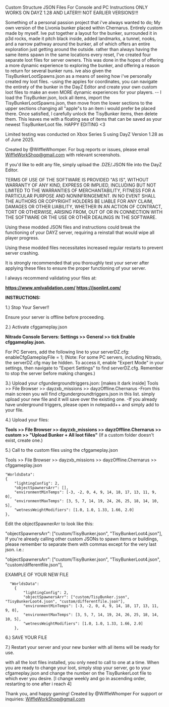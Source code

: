 Custom Structure JSON Files For Console and PC Instructions ONLY WORKS ON DAYZ 1.28 AND LATER!!! NOT EARLIER VERSIONS!!!

Something of a personal passion project that i've always wanted to do; My own version of the Livonia bunker placed within Chernarus. Entirely custom made by myself. Ive put together a layout for the bunker, surrounded it in p3d rocks, made it pitch black inside, added landmarks, a tunnel, nooks, and a narrow pathway around the bunker, all of which offers an entire exploration just getting around the outside. 
rather than always having the same items spawn in the same locations every reset, I've created four separate loot files for server owners. This was done in the hopes of offering a more dynamic experience to exploring the bunker, and offering a reason to return for several bunker runs. 
ive also given the TisyBunkerLootSpawns.json as a means of seeing how i've personally created my loot files. 
  -using the apples for coordinates, you can navigate the entirety of the bunker in the DayZ Editor and create your own custom loot files to make an even MORE dynamic experiences for your players.
    -- I load the TisyBunker.json, lock all items, import the TisyBunkerLootSpawns.json, then move from the lower sections to the upper sections changing all "apple"s to an item i would prefer be placed there. Once satisfied, l carefully unlock the TisyBunker items, then delete them. This leaves me with a floating sea of items that can be saved as your newest TisyBunkerLoot file. 
        HAPPY EDITING <3

Limited testing was conducted on Xbox Series S using DayZ Version 1.28 as of June 2025.

Created by @WiffleWhomper. For bug reports or issues, please email WiffleWorkShop@gmail.com with relevant screenshots.

If you'd like to edit any file, simply upload the .DZE/.JSON file into the DayZ Editor.

TERMS OF USE OF THE SOFTWARE IS PROVIDED "AS IS", WITHOUT WARRANTY OF ANY KIND, EXPRESS OR IMPLIED, INCLUDING BUT NOT LIMITED TO THE WARRANTIES OF MERCHANTABILITY, FITNESS FOR A PARTICULAR PURPOSE AND NONINFRINGEMENT. IN NO EVENT SHALL THE AUTHORS OR COPYRIGHT HOLDERS BE LIABLE FOR ANY CLAIM, DAMAGES OR OTHER LIABILITY, WHETHER IN AN ACTION OF CONTRACT, TORT OR OTHERWISE, ARISING FROM, OUT OF OR IN CONNECTION WITH THE SOFTWARE OR THE USE OR OTHER DEALINGS IN THE SOFTWARE.

Using these modded JSON files and instructions could break the functioning of your DAYZ server, requiring a reinstall that would wipe all player progress.

Using these modded files necessitates increased regular restarts to prevent server crashing.

It is strongly recommended that you thoroughly test your server after applying these files to ensure the proper functioning of your server.

I always recommend validating your files at:

**https://www.xmlvalidation.com/
  https://jsonlint.com/**





**INSTRUCTIONS:**



1.) Stop Your Server!!

Ensure your server is offline before proceeding.





2.) Activate cfggameplay.json

**Nitrado Console Servers:
Settings >> General >> tick Enable cfggameplay.json.**

For PC Servers, add the following line to your serverDZ.cfg:
enableCfgGameplayFile = 1;
(Note: For some PC servers, including Nitrado, the serverDZ.cfg may be hidden. To access it, enable "Expert Mode" in your settings, then navigate to "Expert Settings" to find serverDZ.cfg. Remember to stop the server before making changes.)





3.) Upload your cfgundergroundtriggers.json:
[makes it dark inside]
Tools >> File Browser >> dayzxb_missions >> dayzOffline.Chernarus
	-From this main screen you will find cfgundergroundtriggers.json in this list. simply upload your new file and it will save over the existing one. 
 	-If you already have underground triggers, please open in notepadd++ and simply add to your file.





4.) Upload your files:

**Tools >> File Browser >> dayzxb_missions >> dayzOffline.Chernarus >> custom >> "Upload Bunker + All loot fiiles"**
(If a custom folder doesn't exist, create one.)





5.) Call to the custom files using the cfggameplay.json

Tools >> File Browser >> dayzxb_missions >> dayzOffline.Chernarus >> cfggameplay.json

	"WorldsData":
	{
		"lightingConfig": 2,
		"objectSpawnersArr": [],
		"environmentMinTemps": [-3, -2, 0, 4, 9, 14, 18, 17, 13, 11, 9, 0],
		"environmentMaxTemps": [3, 5, 7, 14, 19, 24, 26, 25, 18, 14, 10, 5],
		"wetnessWeightModifiers": [1.0, 1.0, 1.33, 1.66, 2.0]
	},
 
Edit the objectSpawnerArr to look like this:

   "objectSpawnersArr": ["custom/TisyBunker.json", "TisyBunkerLoot4.json"],
If you're already calling other custom JSONs to spawn items or buildings, please remember to separate them with commas except for the very last json. i.e.:

"objectSpawnersArr": ["custom/TisyBunker.json", "TisyBunkerLoot4.json", "custom/differentfile.json"],

EXAMPLE OF YOUR NEW FILE

      "WorldsData":
    	{
    		"lightingConfig": 2,
    		"objectSpawnersArr": ["custom/TisyBunker.json", "TisyBunkerLoot4.json", "custom/differentfile.json"],
		    "environmentMinTemps": [-3, -2, 0, 4, 9, 14, 18, 17, 13, 11, 9, 0],
		    "environmentMaxTemps": [3, 5, 7, 14, 19, 24, 26, 25, 18, 14, 10, 5],
		    "wetnessWeightModifiers": [1.0, 1.0, 1.33, 1.66, 2.0]
    	},




     
6.) SAVE YOUR FILE






7.) Restart your server and your new bunker with all items will be ready for use.

with all the loot files installed, you only need to call to one at a time. When you are ready to change your loot, simply stop your server, go to your cfgameplay.json and change the number on the TisyBunkerLoot file to which ever you desire. [I change weekly and go in ascending order, restarting to one after i reach 4]





Thank you, and happy gaming! 
Created by @WiffleWhomper 
For support or inquiries: WiffleWorkShop@gmail.com

